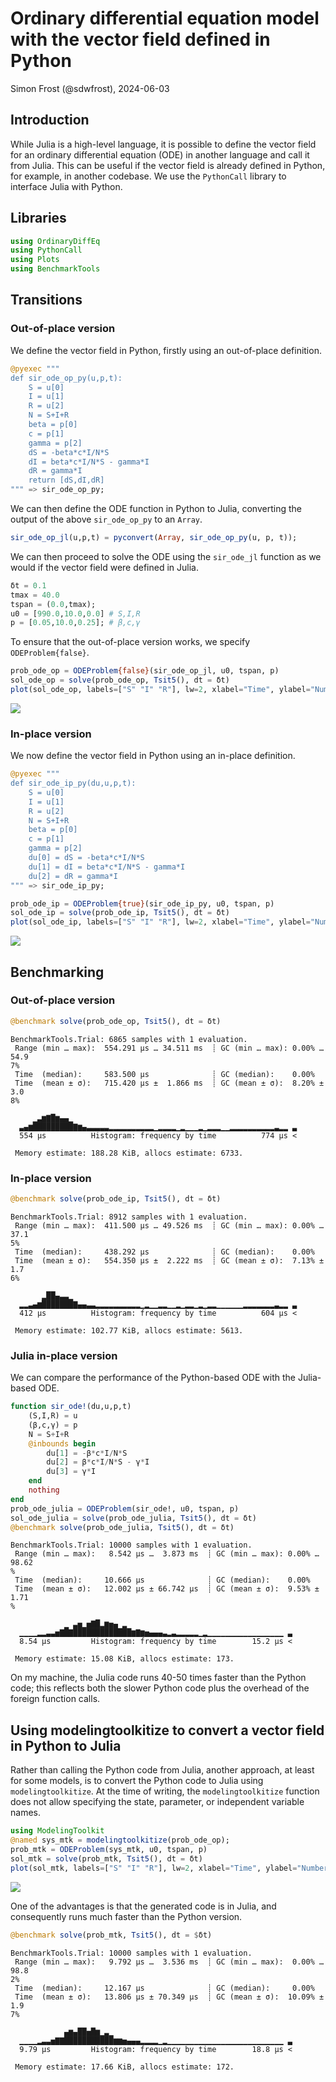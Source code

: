 # Ordinary differential equation model with the vector field defined in Python
Simon Frost (@sdwfrost), 2024-06-03

## Introduction

While Julia is a high-level language, it is possible to define the vector field for an ordinary differential equation (ODE) in another language and call it from Julia. This can be useful if the vector field is already defined in Python, for example, in another codebase. We use the `PythonCall` library to interface Julia with Python.

## Libraries

```julia
using OrdinaryDiffEq
using PythonCall
using Plots
using BenchmarkTools
```




## Transitions

### Out-of-place version

We define the vector field in Python, firstly using an out-of-place definition.

```julia
@pyexec """
def sir_ode_op_py(u,p,t):
    S = u[0]
    I = u[1]
    R = u[2]
    N = S+I+R
    beta = p[0]
    c = p[1]
    gamma = p[2]
    dS = -beta*c*I/N*S
    dI = beta*c*I/N*S - gamma*I
    dR = gamma*I
    return [dS,dI,dR]
""" => sir_ode_op_py;
```




We can then define the ODE function in Python to Julia, converting the output of the above `sir_ode_op_py` to an `Array`.

```julia
sir_ode_op_jl(u,p,t) = pyconvert(Array, sir_ode_op_py(u, p, t));
```




We can then proceed to solve the ODE using the `sir_ode_jl` function as we would if the vector field were defined in Julia.

```julia
δt = 0.1
tmax = 40.0
tspan = (0.0,tmax);
u0 = [990.0,10.0,0.0] # S,I,R
p = [0.05,10.0,0.25]; # β,c,γ
```





To ensure that the out-of-place version works, we specify `ODEProblem{false}`.

```julia
prob_ode_op = ODEProblem{false}(sir_ode_op_jl, u0, tspan, p)
sol_ode_op = solve(prob_ode_op, Tsit5(), dt = δt)
plot(sol_ode_op, labels=["S" "I" "R"], lw=2, xlabel="Time", ylabel="Number")
```

![](figures/ode_pythoncall_5_1.png)



### In-place version

We now define the vector field in Python using an in-place definition.

```julia
@pyexec """
def sir_ode_ip_py(du,u,p,t):
    S = u[0]
    I = u[1]
    R = u[2]
    N = S+I+R
    beta = p[0]
    c = p[1]
    gamma = p[2]
    du[0] = dS = -beta*c*I/N*S
    du[1] = dI = beta*c*I/N*S - gamma*I
    du[2] = dR = gamma*I
""" => sir_ode_ip_py;
```


```julia
prob_ode_ip = ODEProblem{true}(sir_ode_ip_py, u0, tspan, p)
sol_ode_ip = solve(prob_ode_ip, Tsit5(), dt = δt)
plot(sol_ode_ip, labels=["S" "I" "R"], lw=2, xlabel="Time", ylabel="Number")
```

![](figures/ode_pythoncall_7_1.png)



## Benchmarking

### Out-of-place version

```julia
@benchmark solve(prob_ode_op, Tsit5(), dt = δt)
```

```
BenchmarkTools.Trial: 6865 samples with 1 evaluation.
 Range (min … max):  554.291 μs … 34.511 ms  ┊ GC (min … max): 0.00% … 54.9
7%
 Time  (median):     583.500 μs              ┊ GC (median):    0.00%
 Time  (mean ± σ):   715.420 μs ±  1.866 ms  ┊ GC (mean ± σ):  8.20% ±  3.0
8%

     ▁▃▆▇█▆▄▄▁                                                  
  ▃▄▆█████████▇▆▄▃▃▃▃▃▂▂▂▂▂▂▂▂▂▂▁▂▂▂▂▁▂▁▁▁▂▁▂▂▂▁▁▂▂▂▂▂▂▂▂▂▂▃▂▂ ▃
  554 μs          Histogram: frequency by time          774 μs <

 Memory estimate: 188.28 KiB, allocs estimate: 6733.
```





### In-place version

```julia
@benchmark solve(prob_ode_ip, Tsit5(), dt = δt)
```

```
BenchmarkTools.Trial: 8912 samples with 1 evaluation.
 Range (min … max):  411.500 μs … 49.526 ms  ┊ GC (min … max): 0.00% … 37.1
5%
 Time  (median):     438.292 μs              ┊ GC (median):    0.00%
 Time  (mean ± σ):   554.350 μs ±  2.222 ms  ┊ GC (mean ± σ):  7.13% ±  1.7
6%

       ▂██▄▃▃▁                                                  
  ▂▂▃▄▆███████▇▄▄▃▃▂▂▂▂▂▂▂▂▂▂▁▂▁▁▂▂▁▁▂▁▂▂▁▂▁▂▂▁▁▁▁▁▁▂▂▂▂▂▂▂▃▂▂ ▃
  412 μs          Histogram: frequency by time          604 μs <

 Memory estimate: 102.77 KiB, allocs estimate: 5613.
```





### Julia in-place version

We can compare the performance of the Python-based ODE with the Julia-based ODE.

```julia
function sir_ode!(du,u,p,t)
    (S,I,R) = u
    (β,c,γ) = p
    N = S+I+R
    @inbounds begin
        du[1] = -β*c*I/N*S
        du[2] = β*c*I/N*S - γ*I
        du[3] = γ*I
    end
    nothing
end
prob_ode_julia = ODEProblem(sir_ode!, u0, tspan, p)
sol_ode_julia = solve(prob_ode_julia, Tsit5(), dt = δt)
@benchmark solve(prob_ode_julia, Tsit5(), dt = δt)
```

```
BenchmarkTools.Trial: 10000 samples with 1 evaluation.
 Range (min … max):   8.542 μs …  3.873 ms  ┊ GC (min … max): 0.00% … 98.62
%
 Time  (median):     10.666 μs              ┊ GC (median):    0.00%
 Time  (mean ± σ):   12.002 μs ± 66.742 μs  ┊ GC (mean ± σ):  9.53% ±  1.71
%

            ▁ ▃▅▁▅▇█▂▆▅▄ ▂                                     
  ▁▁▁▁▂▂▃▃▅▇█▇█████████████▆▇▆▅▄▄▄▃▂▃▂▂▂▂▂▁▂▁▁▁▁▁▁▁▁▁▁▁▁▁▁▁▁▁ ▃
  8.54 μs         Histogram: frequency by time        15.2 μs <

 Memory estimate: 15.08 KiB, allocs estimate: 173.
```





On my machine, the Julia code runs 40-50 times faster than the Python code; this reflects both the slower Python code plus the overhead of the foreign function calls.

## Using modelingtoolkitize to convert a vector field in Python to Julia

Rather than calling the Python code from Julia, another approach, at least for some models, is to convert the Python code to Julia using `modelingtoolkitize`. At the time of writing, the `modelingtoolkitize` function does not allow specifying the state, parameter, or independent variable names.

```julia
using ModelingToolkit
@named sys_mtk = modelingtoolkitize(prob_ode_op);
prob_mtk = ODEProblem(sys_mtk, u0, tspan, p)
sol_mtk = solve(prob_mtk, Tsit5(), dt = δt)
plot(sol_mtk, labels=["S" "I" "R"], lw=2, xlabel="Time", ylabel="Number")
```

![](figures/ode_pythoncall_11_1.png)



One of the advantages is that the generated code is in Julia, and consequently runs much faster than the Python version.

```julia
@benchmark solve(prob_mtk, Tsit5(), dt = $δt)
```

```
BenchmarkTools.Trial: 10000 samples with 1 evaluation.
 Range (min … max):   9.792 μs …  3.536 ms  ┊ GC (min … max):  0.00% … 98.8
2%
 Time  (median):     12.167 μs              ┊ GC (median):     0.00%
 Time  (mean ± σ):   13.806 μs ± 70.349 μs  ┊ GC (mean ± σ):  10.09% ±  1.9
7%

            ▄▆▄██▅█▆▁▃▁                                        
  ▁▁▁▁▂▃▃▅▇▇███████████▆▆▅▄▄▄▂▂▂▂▁▂▁▁▁▁▁▁▁▁▁▁▁▁▁▁▁▁▁▁▁▁▁▁▁▁▁▁ ▃
  9.79 μs         Histogram: frequency by time        18.8 μs <

 Memory estimate: 17.66 KiB, allocs estimate: 172.
```


